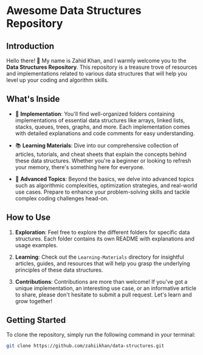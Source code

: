 # Awesome Data Structures Repository

## Introduction

Hello there! 👋 My name is Zahid Khan, and I warmly welcome you to the **Data Structures Repository**. This repository is a treasure trove of resources and implementations related to various data structures that will help you level up your coding and algorithm skills.

## What's Inside

- 🌟 **Implementation**: You'll find well-organized folders containing implementations of essential data structures like arrays, linked lists, stacks, queues, trees, graphs, and more. Each implementation comes with detailed explanations and code comments for easy understanding.

- 📚 **Learning Materials**: Dive into our comprehensive collection of articles, tutorials, and cheat sheets that explain the concepts behind these data structures. Whether you're a beginner or looking to refresh your memory, there's something here for everyone.

- 🔬 **Advanced Topics**: Beyond the basics, we delve into advanced topics such as algorithmic complexities, optimization strategies, and real-world use cases. Prepare to enhance your problem-solving skills and tackle complex coding challenges head-on.

## How to Use

1. **Exploration**: Feel free to explore the different folders for specific data structures. Each folder contains its own README with explanations and usage examples.

2. **Learning**: Check out the `Learning-Materials` directory for insightful articles, guides, and resources that will help you grasp the underlying principles of these data structures.

3. **Contributions**: Contributions are more than welcome! If you've got a unique implementation, an interesting use case, or an informative article to share, please don't hesitate to submit a pull request. Let's learn and grow together!

## Getting Started

To clone the repository, simply run the following command in your terminal:

```bash
git clone https://github.com/zahiikhan/data-structures.git
